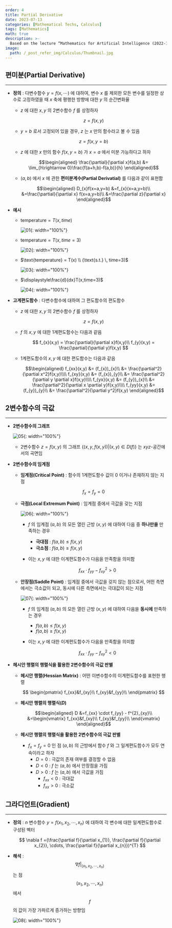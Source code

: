 ```yaml
---
order: 4
title: Partial Derivative
date: 2023-07-13
categories: [Mathematical Techs, Calculus]
tags: [Mathematics]
math: true
description: >-
  Based on the lecture “Mathematics for Artificial Intelligence (2022-1)” by Prof. Yeo Jin Chung, Dept. of AI, Big Data & Management, College of Business Administration, Kookmin Univ.
image:
  path: /_post_refer_img/Calculus/Thumbnail.jpg
---
```


## 편미분(Partial Derivative)
-----

- **정의** : 다변수함수 $y=f(x,\cdots)$ 에 대하여, 변수 $x$ 를 제외한 모든 변수를 일정한 상수로 고정하였을 때 $x$ 축에 평행한 방향에 대한 $y$ 의 순간변화율

    - $z$ 에 대한 $x,y$ 의 2변수함수 $f$ 를 상정하자

        $$
        z=f(x,y)
        $$

    - $y=b$ 로서 고정되어 있을 경우, $z$ 는 $x$ 만의 함수라고 볼 수 있음

        $$
        z=f(x,y=b)
        $$

    - $z$ 에 대한 $x$ 만의 함수 $f(x,y=b)$ 가 $x=a$ 에서 미분 가능하다고 하자

        $$\begin{aligned}
        \frac{\partial}{\partial x}f(a,b)
        &= \lim_{h\rightarrow 0}\frac{f(a+h,b)-f(a,b)}{h}
        \end{aligned}$$

    - $(a,b)$ 에서 $x$ 에 관한 **편미분계수(Partial Derivatial)** 를 다음과 같이 표현함

        $$\begin{aligned}
        D_{x}f(x=a,y=b)
        &=f_{x}(x=a,y=b)\\
        &=\frac{\partial}{\partial x} f(x=a,y=b)\\
        &=\frac{\partial z}{\partial x}
        \end{aligned}$$

- **예시**
    - $\text{temperature} = T(x, time)$

        ![01](/_post_refer_img/Calculus/04-01.png){: width="100%"}

    - $\text{temperature} = T(x,time=3)$

        ![02](/_post_refer_img/Calculus/04-02.png){: width="100%"}

    - $\text{temperature} = T(x) \\ (\text{s.t.} \, time=3)$

        ![03](/_post_refer_img/Calculus/04-03.png){: width="100%"}

    - $\displaystyle\frac{d}{dx}T(x,time=3)$

        ![04](/_post_refer_img/Calculus/04-04.png){: width="100%"}

- **고계편도함수** : 다변수함수에 대하여 그 편도함수의 편도함수
    - $z$ 에 대한 $x,y$ 의 2변수함수 $f$ 를 상정하자

        $$
        z=f(x,y)
        $$

    - $f$ 의 $x,y$ 에 대한 1계편도함수는 다음과 같음

        $$
        f_{x}(x,y) = \frac{\partial}{\partial x}f(x,y)\\
        f_{y}(x,y) = \frac{\partial}{\partial y}f(x,y)
        $$

    - 1계편도함수의 $x,y$ 에 대한 편도함수는 다음과 같음

        $$\begin{aligned}
        f_{xx}(x,y)
        &= (f_{x})_{x}\\
        &= \frac{\partial^2}{\partial x^2}f(x,y)\\\\
        f_{xy}(x,y)
        &= (f_{x})_{y}\\
        &= \frac{\partial^2}{\partial y \partial x}f(x,y)\\\\
        f_{yx}(x,y)
        &= (f_{y})_{x}\\
        &= \frac{\partial^2}{\partial x \partial y}f(x,y)\\\\
        f_{yy}(x,y)
        &= (f_{y})_{y}\\
        &= \frac{\partial^2}{\partial y^2}f(x,y)
        \end{aligned}$$

## 2변수함수의 극값
-----

- **2변수함수의 그래프**

    ![05](/_post_refer_img/Calculus/04-05.png){: width="100%"}

    - 2변수함수 $z=f(x,y)$ 의 그래프 $\{(x,y,f(x,y)) \vert (x,y)\in D(f)\}$ 는 $xyz$-공간에서의 곡면임

- **2변수함수의 임계점**
    - **임계점(Critical Point)** : 함수의 1계편도함수 값이 $0$ 이거나 존재하지 않는 지점

        $$
        f_x = f_y = 0
        $$

    - **극점(Local Extremum Point)** : 임계점 중에서 극값을 갖는 지점

        ![06](/_post_refer_img/Calculus/04-06.png){: width="100%"}

        - $f$ 의 임계점 $(a,b)$ 의 모든 열린 근방 $(x,y)$ 에 대하여 다음 중 **하나만을** 만족하는 경우
            - **극대점** : $f(a,b) \leq f(x,y)$
            - **극소점** : $f(a,b) \ge f(x,y)$

        - 이는 $x,y$ 에 대한 이계편도함수가 다음을 만족함을 의미함

            $$
            f_{xx} \cdot f_{yy} - f^{2}_{xy} > 0
            $$

    - **안장점(Saddle Point)** : 임계점 중에서 극값을 갖지 않는 점으로서, 어떤 측면에서는 극소값이 되고, 동시에 다른 측면에서는 극대값이 되는 지점

        ![07](/_post_refer_img/Calculus/04-07.png){: width="100%"}

        - $f$ 의 임계점 $(a,b)$ 의 모든 열린 근방 $(x,y)$ 에 대하여 다음을 **동시에** 만족하는 경우
            - $f(a,b) \leq f(x,y)$
            - $f(a,b) \ge f(x,y)$

        - 이는 $x,y$ 에 대한 이계편도함수가 다음을 만족함을 의미함

            $$
            f_{xx} \cdot f_{yy} - f^{2}_{xy} < 0
            $$

- **헤시안 행렬의 행렬식을 활용한 2변수함수의 극값 판별**
    - **헤시안 행렬(Hessian Matrix)** : 어떤 이변수함수의 이계편도함수를 표현한 행렬

        $$
        \begin{pmatrix}
        f_{xx}&f_{xy}\\
        f_{xy}&f_{yy}\\ 
        \end{pmatrix}
        $$

    - **헤시안 행렬의 행렬식($D$)**

        $$\begin{aligned}
        D
        &=f_{xx} \cdot f_{yy} - f^{2}_{xy}\\
        &=\begin{vmatrix}
        f_{xx}&f_{xy}\\
        f_{xy}&f_{yy}\\ 
        \end{vmatrix}
        \end{aligned}$$

    - **헤시안 행렬의 행렬식을 활용한 2변수함수의 극값 판별**
        - $f_x=f_y=0$ 인 점 $(a,b)$ 의 근방에서 함수 $f$ 와 그 일계편도함수가 모두 연속이라고 하자
            - $D=0$ : 극값의 존재 여부를 결정할 수 없음
            - $D<0$ : $f$ 는 $(a,b)$ 에서 안장점을 가짐
            - $D>0$ : $f$ 는 $(a,b)$ 에서 극값을 가짐
                - $f_{xx} < 0$ : 극대값
                - $f_{xx} > 0$ : 극소값

## 그라디언트(Gradient)
-----

- **정의** : $n$ 변수함수 $y=f(x_{1},x_{2},\cdots,x_{n})$ 에 대하여 각 변수에 대한 일계편도함수로 구성된 벡터

    $$
    \nabla f
    =(\frac{\partial f}{\partial x_{1}}, \frac{\partial f}{\partial x_{2}}, \cdots, \frac{\partial f}{\partial x_{n}})^{T}
    $$

- **해석** : $$\nabla f \vert _{(x_{1},x_{2},\cdots,x_{n})}$$ 는 점 $$(x_{1},x_{2},\cdots,x_{n})$$ 에서 $$f$$ 의 값이 가장 가파르게 증가하는 방향임

    ![08](/_post_refer_img/Calculus/04-08.png){: width="100%"}